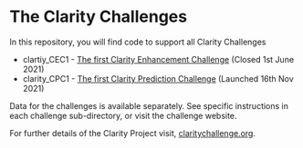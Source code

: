 # The Clarity Challenges

In this repository, you will find code to support all Clarity Challenges

- clartiy_CEC1 - [The first Clarity Enhancement Challenge](https://claritychallenge.github.io/clarity_CEC1_doc/) (Closed 1st June 2021)
- clarity_CPC1 - [The first Clarity Prediction Challenge](https://claritychallenge.github.io/clarity_CPC1_doc/)  (Launched 16th Nov 2021)

Data for the challenges is available separately. See specific instructions in each challenge sub-directory, or visit the challenge website.

For further details of the Clarity Project visit, [claritychallenge.org](https://claritychallenge.org/).
